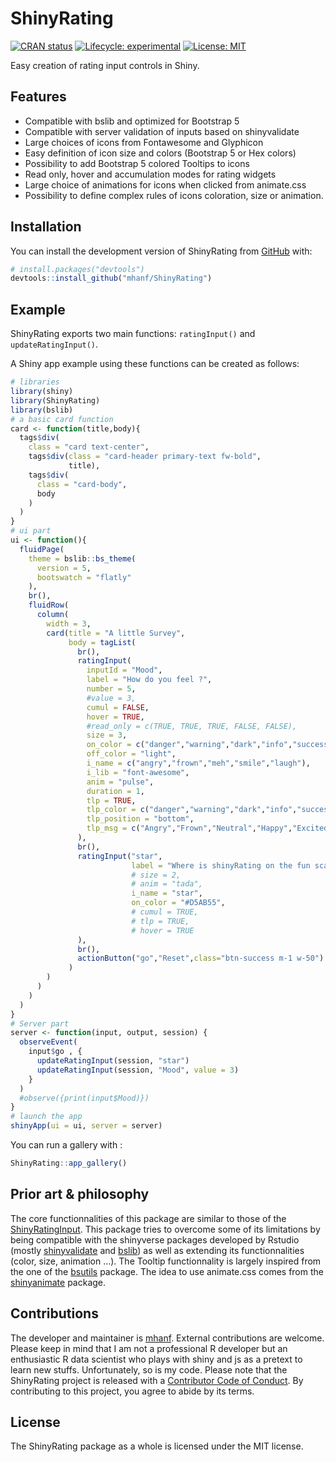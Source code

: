 
<!-- README.md is generated from README.Rmd. Please edit that file -->

# ShinyRating

<!-- ex : https://metroui.org.ua/rating.html -->
<!-- ex : https://www.wbotelhos.com/raty -->
<!-- https://github.com/Monte9/react-native-ratings -->
<!-- badges: start -->

[![CRAN
status](https://www.r-pkg.org/badges/version/interfacer)](https://CRAN.R-project.org/package=interfacer)
[![Lifecycle:
experimental](https://img.shields.io/badge/lifecycle-experimental-orange.svg)](https://lifecycle.r-lib.org/articles/stages.html#experimental)
[![License:
MIT](https://img.shields.io/badge/license-MIT-blue.svg)](https://cran.r-project.org/web/licenses/MIT)
<!-- badges: end -->

Easy creation of rating input controls in Shiny.

## Features

-   Compatible with bslib and optimized for Bootstrap 5
-   Compatible with server validation of inputs based on shinyvalidate
-   Large choices of icons from Fontawesome and Glyphicon
-   Easy definition of icon size and colors (Bootstrap 5 or Hex colors)
-   Possibility to add Bootstrap 5 colored Tooltips to icons
-   Read only, hover and accumulation modes for rating widgets
-   Large choice of animations for icons when clicked from animate.css
-   Possibility to define complex rules of icons coloration, size or
    animation.

## Installation

You can install the development version of ShinyRating from
[GitHub](https://github.com/) with:

``` r
# install.packages("devtools")
devtools::install_github("mhanf/ShinyRating")
```

## Example

ShinyRating exports two main functions: `ratingInput()` and
`updateRatingInput()`.

A Shiny app example using these functions can be created as follows:

``` r
# libraries
library(shiny)
library(ShinyRating)
library(bslib)
# a basic card function 
card <- function(title,body){
  tags$div(
    class = "card text-center",
    tags$div(class = "card-header primary-text fw-bold",
             title),
    tags$div(
      class = "card-body",
      body
    )
  )
}
# ui part
ui <- function(){
  fluidPage(
    theme = bslib::bs_theme(
      version = 5,
      bootswatch = "flatly"
    ),
    br(),
    fluidRow(
      column(
        width = 3,
        card(title = "A little Survey",
             body = tagList(
               br(),
               ratingInput(
                 inputId = "Mood",
                 label = "How do you feel ?",
                 number = 5,
                 #value = 3,
                 cumul = FALSE,
                 hover = TRUE,
                 #read_only = c(TRUE, TRUE, TRUE, FALSE, FALSE),
                 size = 3,
                 on_color = c("danger","warning","dark","info","success"),
                 off_color = "light",
                 i_name = c("angry","frown","meh","smile","laugh"),
                 i_lib = "font-awesome",
                 anim = "pulse",
                 duration = 1,
                 tlp = TRUE,
                 tlp_color = c("danger","warning","dark","info","success"),
                 tlp_position = "bottom",
                 tlp_msg = c("Angry","Frown","Neutral","Happy","Excited")
               ),
               br(),
               ratingInput("star",
                           label = "Where is shinyRating on the fun scale ?",
                           # size = 2,
                           # anim = "tada",
                           i_name = "star",
                           on_color = "#D5AB55",
                           # cumul = TRUE,
                           # tlp = TRUE,
                           # hover = TRUE
               ),
               br(),
               actionButton("go","Reset",class="btn-success m-1 w-50")
             )
        )
      )
    )
  )
}
# Server part
server <- function(input, output, session) {
  observeEvent( 
    input$go , {
      updateRatingInput(session, "star")
      updateRatingInput(session, "Mood", value = 3)
    }
  )
  #observe({print(input$Mood)})
}
# launch the app
shinyApp(ui = ui, server = server)
```

You can run a gallery with :

``` r
ShinyRating::app_gallery()
```

## Prior art & philosophy

The core functionnalities of this package are similar to those of the
[ShinyRatingInput](https://github.com/stefanwilhelm/ShinyRatingInput).
This package tries to overcome some of its limitations by being
compatible with the shinyverse packages developed by Rstudio (mostly
[shinyvalidate](https://rstudio.github.io/shinyvalidate/) and
[bslib](https://rstudio.github.io/bslib/)) as well as extending its
functionnalities (color, size, animation …). The Tooltip functionnality
is largely inspired from the one of the
[bsutils](https://github.com/JohnCoene/bsutils) package. The idea to use
animate.css comes from the
[shinyanimate](https://github.com/Swechhya/shinyanimate) package.

## Contributions

The developer and maintainer is [mhanf](https://github.com/mhanf).
External contributions are welcome. Please keep in mind that I am not a
professional R developer but an enthusiastic R data scientist who plays
with shiny and js as a pretext to learn new stuffs. Unfortunately, so is
my code. Please note that the ShinyRating project is released with a
[Contributor Code of
Conduct](https://contributor-covenant.org/version/2/0/CODE_OF_CONDUCT.html).
By contributing to this project, you agree to abide by its terms.

## License

The ShinyRating package as a whole is licensed under the MIT license.
